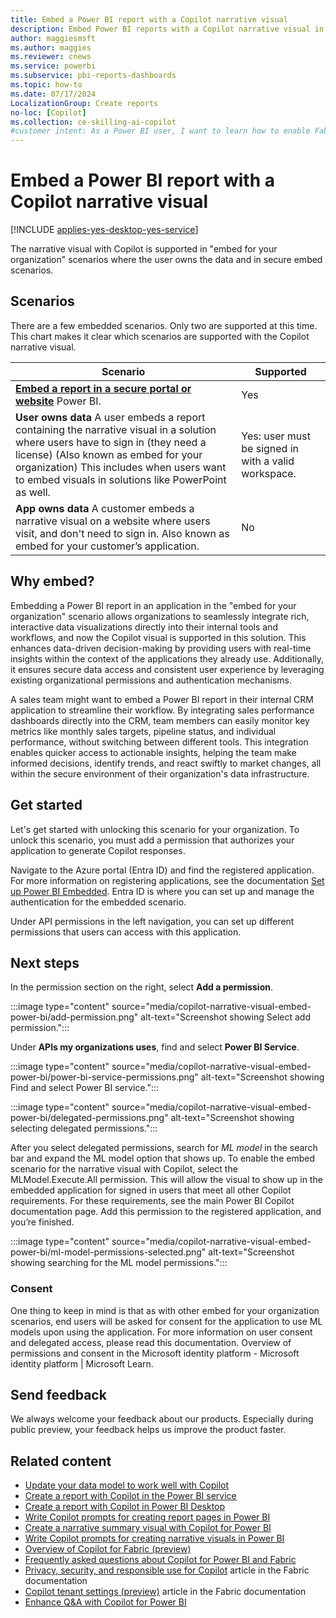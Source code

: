 ```yaml
---
title: Embed a Power BI report with a Copilot narrative visual 
description: Embed Power BI reports with a Copilot narrative visual in secure portals or websites, detailing supported scenarios, benefits, and setup instructions.
author: maggiesmsft
ms.author: maggies
ms.reviewer: cnews
ms.service: powerbi
ms.subservice: pbi-reports-dashboards
ms.topic: how-to
ms.date: 07/17/2024
LocalizationGroup: Create reports
no-loc: [Copilot]
ms.collection: ce-skilling-ai-copilot
#customer intent: As a Power BI user, I want to learn how to enable Fabric Copilot for Power BI to use Copilot in the service and desktop.
---
```


# Embed a Power BI report with a Copilot narrative visual 

[!INCLUDE [applies-yes-desktop-yes-service](../includes/applies-yes-desktop-yes-service.md)]

The narrative visual with Copilot is supported in "embed for your organization" scenarios where the user owns the data and in secure embed scenarios. 

## Scenarios

There are a few embedded scenarios. Only two are supported at this time. This chart makes it clear which scenarios are supported with the Copilot narrative visual.

|Scenario  |Supported  |
|---------|---------|
|[**Embed a report in a secure portal or website**](/collaborate-share/service-embed-secure.md) Power BI.  | Yes |
|**User owns data** A user embeds a report containing the narrative visual in a solution where users have to sign in (they need a license) (Also known as embed for your organization) This includes when users want to embed visuals in solutions like PowerPoint as well.    | Yes: user must be signed in with a valid workspace.   |
|**App owns data** A customer embeds a narrative visual on a website where users visit, and don't need to sign in. Also known as embed for your customer’s application.  | No  |

## Why embed?

Embedding a Power BI report in an application in the "embed for your organization" scenario allows organizations to seamlessly integrate rich, interactive data visualizations directly into their internal tools and workflows, and now the Copilot visual is supported in this solution. This enhances data-driven decision-making by providing users with real-time insights within the context of the applications they already use. Additionally, it ensures secure data access and consistent user experience by leveraging existing organizational permissions and authentication mechanisms. 

A sales team might want to embed a Power BI report in their internal CRM application to streamline their workflow. By integrating sales performance dashboards directly into the CRM, team members can easily monitor key metrics like monthly sales targets, pipeline status, and individual performance, without switching between different tools. This integration enables quicker access to actionable insights, helping the team make informed decisions, identify trends, and react swiftly to market changes, all within the secure environment of their organization's data infrastructure.

## Get started

Let's get started with unlocking this scenario for your organization. To unlock this scenario, you must add a permission that authorizes your application to generate Copilot responses.

Navigate to the Azure portal (Entra ID) and find the registered application. For more information on registering applications, see the documentation [Set up Power BI Embedded](../developer/embedded/register-app?tabs=organization). Entra ID is where you can set up and manage the authentication for the embedded scenario.

Under API permissions in the left navigation, you can set up different permissions that users can access with this application.

## Next steps

In the permission section on the right, select **Add a permission**.  

:::image type="content" source="media/copilot-narrative-visual-embed-power-bi/add-permission.png" alt-text="Screenshot showing Select add permission.":::

Under **APIs my organizations uses**, find and select **Power BI Service**.

:::image type="content" source="media/copilot-narrative-visual-embed-power-bi/power-bi-service-permissions.png" alt-text="Screenshot showing Find and select Power BI service.":::


:::image type="content" source="media/copilot-narrative-visual-embed-power-bi/delegated-permissions.png" alt-text="Screenshot showing selecting delegated permissions.":::

After you select delegated permissions, search for *ML model* in the search bar and expand the ML model option that shows up.  To enable the embed scenario for the narrative visual with Copilot, select the MLModel.Execute.All permission.  This will allow the visual to show up in the embedded application for signed in users that meet all other Copilot requirements. For these requirements, see the main Power BI Copilot documentation page.  Add this permission to the registered application, and you’re finished.  


:::image type="content" source="media/copilot-narrative-visual-embed-power-bi/ml-model-permissions-selected.png" alt-text="Screenshot showing searching for the ML model permissions.":::


### Consent 

One thing to keep in mind is that as with other embed for your organization scenarios, end users will be asked for consent for the application to use ML models upon using the application. For more information on user consent and delegated access, please read this documentation. Overview of permissions and consent in the Microsoft identity platform - Microsoft identity platform | Microsoft Learn.

## Send feedback

We always welcome your feedback about our products. Especially during public preview, your feedback helps us improve the product faster.

## Related content

- [Update your data model to work well with Copilot](copilot-evaluate-data.md)
- [Create a report with Copilot in the Power BI service](copilot-create-report-service.md)
- [Create a report with Copilot in Power BI Desktop](copilot-create-desktop-report.md)
- [Write Copilot prompts for creating report pages in Power BI](copilot-prompts-report-pages.md)
- [Create a narrative summary visual with Copilot for Power BI](copilot-create-narrative.md)
- [Write Copilot prompts for creating narrative visuals in Power BI](copilot-prompts-narratives.md)
- [Overview of Copilot for Fabric (preview)](/fabric/get-started/copilot-fabric-overview)
- [Frequently asked questions about Copilot for Power BI and Fabric](/fabric/get-started/copilot-faq-fabric)
- [Privacy, security, and responsible use for Copilot](/fabric/get-started/copilot-privacy-security) article in the Fabric documentation 
- [Copilot tenant settings (preview)](/fabric/admin/service-admin-portal-copilot) article in the Fabric documentation 
- [Enhance Q&A with Copilot for Power BI](../natural-language/q-and-a-copilot-enhancements.md)
